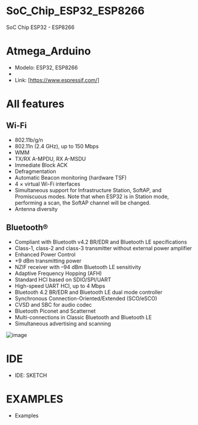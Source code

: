 # SoC_Chip_ESP32_ESP8266
SoC Chip ESP32 - ESP8266

# Atmega_Arduino

- Modelo: ESP32, ESP8266 
- 
- Link: [https://www.espressif.com/]

# All features
  
## Wi-Fi
- 802.11b/g/n
- 802.11n (2.4 GHz), up to 150 Mbps
- WMM
- TX/RX A-MPDU, RX A-MSDU
- Immediate Block ACK
- Defragmentation
- Automatic Beacon monitoring (hardware TSF)
- 4 × virtual Wi-Fi interfaces
- Simultaneous support for Infrastructure Station, SoftAP, and Promiscuous modes. Note that when ESP32 is in Station mode, performing a scan, the SoftAP channel will be changed.
- Antenna diversity
## Bluetooth®
- Compliant with Bluetooth v4.2 BR/EDR and Bluetooth LE specifications
- Class-1, class-2 and class-3 transmitter without external power amplifier
- Enhanced Power Control
- +9 dBm transmitting power
- NZIF receiver with –94 dBm Bluetooth LE sensitivity
- Adaptive Frequency Hopping (AFH)
- Standard HCI based on SDIO/SPI/UART
- High-speed UART HCI, up to 4 Mbps
- Bluetooth 4.2 BR/EDR and Bluetooth LE dual mode controller
- Synchronous Connection-Oriented/Extended (SCO/eSCO)
- CVSD and SBC for audio codec
- Bluetooth Piconet and Scatternet
- Multi-connections in Classic Bluetooth and Bluetooth LE
- Simultaneous advertising and scanning

![image](https://github.com/jariver1986/SoC_Chip_ESP32_ESP8266/assets/62295761/e2e4dac9-1ae1-4b84-9a23-b2c202577696)


# IDE
- IDE: SKETCH
# EXAMPLES
- Examples
